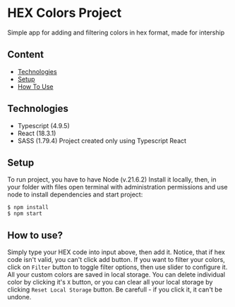 # HEX Colors Project
Simple app for adding and filtering colors in hex format, made for intership

## Content
* [Technologies](#technologies)
* [Setup](#setup)
* [How To Use](#how-to-use)

## Technologies
* Typescript (4.9.5)
* React (18.3.1)
* SASS (1.79.4)
Project created only using Typescript React

## Setup
To run project, you have to have Node (v.21.6.2)
Install it locally, then, in your folder with files open terminal with administration permissions and use node to install dependencies and start project:

```
$ npm install
$ npm start
```

## How to use?
Simply type your HEX code into input above, then add it.
Notice, that if hex code isn't valid, you can't click add button.
If you want to filter your colors, click on `Filter` button to toggle filter options, then use slider to configure it.
All your custom colors are saved in local storage. You can delete individual color by clicking it's `X` button, or you can clear all your local storage by clicking `Reset Local Storage` button. Be carefull - if you click it, it can't be undone.
